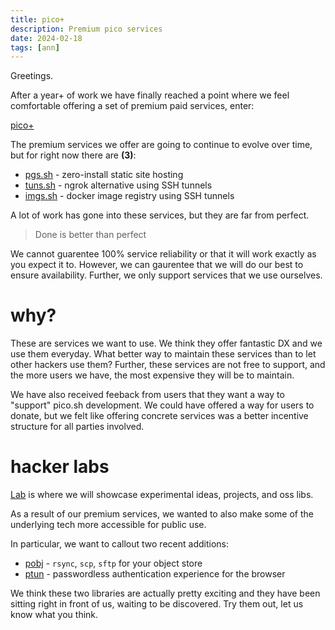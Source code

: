 ```yaml
---
title: pico+
description: Premium pico services
date: 2024-02-18
tags: [ann]
---
```


Greetings.

After a year+ of work we have finally reached a point where we feel comfortable
offering a set of premium paid services, enter:

<a href="https://pico.sh/plus" class="btn-link">pico+</a>

The premium services we offer are going to continue to evolve over time, but for
right now there are **(3)**:

- [pgs.sh](https://pico.sh/pgs) - zero-install static site hosting
- [tuns.sh](https://pico.sh/tuns) - ngrok alternative using SSH tunnels
- [imgs.sh](https://pico.sh/imgs) - docker image registry using SSH tunnels

A lot of work has gone into these services, but they are far from perfect.

> Done is better than perfect

We cannot guarentee 100% service reliability or that it will work exactly as you
expect it to. However, we can gaurentee that we will do our best to ensure
availability. Further, we only support services that we use ourselves.

# why?

These are services we want to use. We think they offer fantastic DX and we use
them everyday. What better way to maintain these services than to let other
hackers use them? Further, these services are not free to support, and the more
users we have, the most expensive they will be to maintain.

We have also received feeback from users that they want a way to "support"
pico.sh development. We could have offered a way for users to donate, but we
felt like offering concrete services was a better incentive structure for all
parties involved.

# hacker labs

[Lab](https://pico.sh/lab) is where we will showcase experimental ideas,
projects, and oss libs.

As a result of our premium services, we wanted to also make some of the
underlying tech more accessible for public use.

In particular, we want to callout two recent additions:

- [pobj](https://github.com/picosh/pobj) - `rsync`, `scp`, `sftp` for your
  object store
- [ptun](https://github.com/picosh/ptun) - passwordless authentication
  experience for the browser

We think these two libraries are actually pretty exciting and they have been
sitting right in front of us, waiting to be discovered. Try them out, let us
know what you think.

